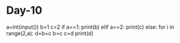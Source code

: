 # Day-10
a=int(input())
b=1
c=2
if a==1:
    print(b)
elif a==2:
    print(c)
else:
    for i in range(2,a):
        d=b+c
        b=c
        c=d
    print(d)
